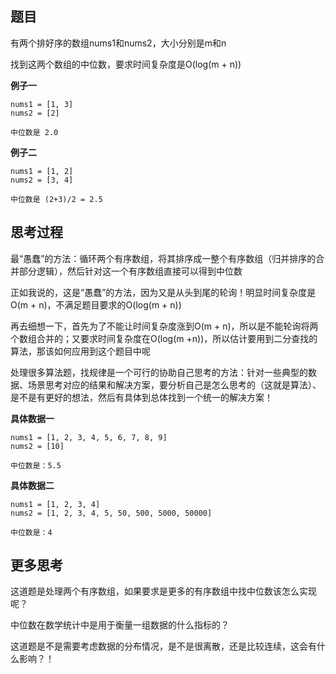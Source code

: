 ## 题目

有两个排好序的数组nums1和nums2，大小分别是m和n

找到这两个数组的中位数，要求时间复杂度是O(log(m + n))

**例子一**

```
nums1 = [1, 3]
nums2 = [2]

中位数是 2.0
```

**例子二**

```
nums1 = [1, 2]
nums2 = [3, 4]

中位数是 (2+3)/2 = 2.5
```

## 思考过程

最“愚蠢”的方法：循环两个有序数组，将其排序成一整个有序数组（归并排序的合并部分逻辑），然后针对这一个有序数组直接可以得到中位数

正如我说的，这是“愚蠢”的方法，因为又是从头到尾的轮询！明显时间复杂度是O(m + n)，不满足题目要求的O(log(m + n))

再去细想一下，首先为了不能让时间复杂度涨到O(m + n)，所以是不能轮询将两个数组合并的；又要求时间复杂度在O(log(m +n))，所以估计要用到二分查找的算法，那该如何应用到这个题目中呢

处理很多算法题，找规律是一个可行的协助自己思考的方法：针对一些典型的数据、场景思考对应的结果和解决方案，要分析自己是怎么思考的（这就是算法）、是不是有更好的想法，然后有具体到总体找到一个统一的解决方案！

**具体数据一**

```
nums1 = [1, 2, 3, 4, 5, 6, 7, 8, 9]
nums2 = [10]

中位数是：5.5
```

**具体数据二**

```
nums1 = [1, 2, 3, 4]
nums2 = [1, 2, 3, 4, 5, 50, 500, 5000, 50000]

中位数是：4
```



## 更多思考

这道题是处理两个有序数组，如果要求是更多的有序数组中找中位数该怎么实现呢？

中位数在数学统计中是用于衡量一组数据的什么指标的？

这道题是不是需要考虑数据的分布情况，是不是很离散，还是比较连续，这会有什么影响？！

